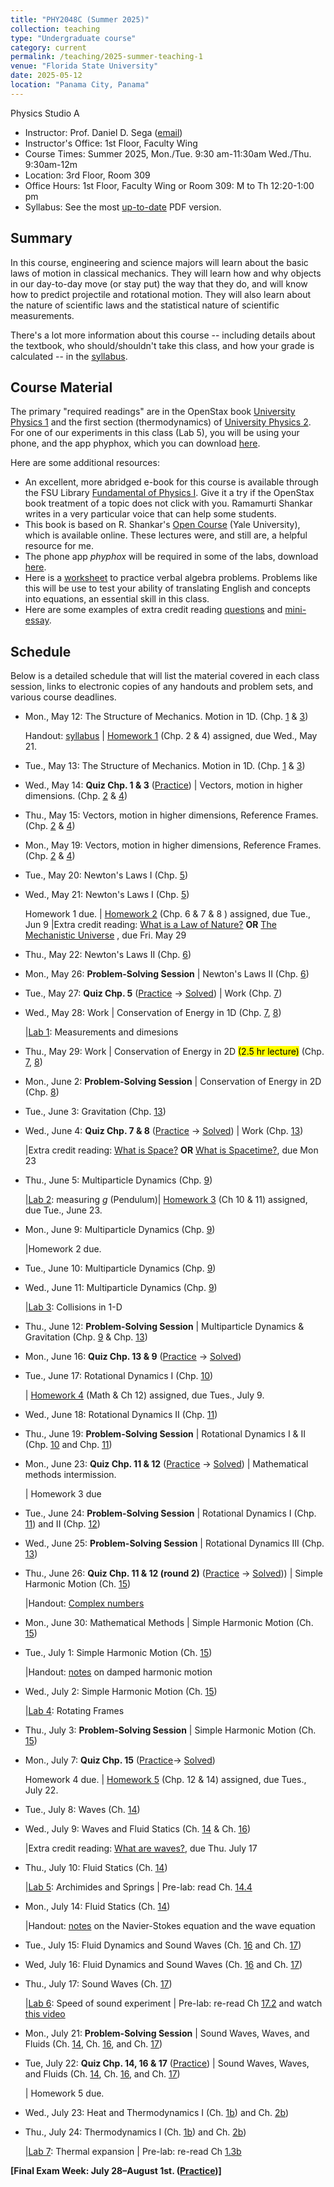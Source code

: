 ```yaml
---
title: "PHY2048C (Summer 2025)"
collection: teaching
type: "Undergraduate course"
category: current
permalink: /teaching/2025-summer-teaching-1
venue: "Florida State University"
date: 2025-05-12
location: "Panama City, Panama"
---
```

Physics Studio A

* Instructor:	Prof. Daniel D. Sega ([email](mailto:dsega@fsu.edu))
* Instructor's Office: 1st Floor, Faculty Wing	
* Course Times: Summer 2025, Mon./Tue. 9:30 am-11:30am Wed./Thu. 9:30am-12m
* Location:	3rd Floor, Room 309
* Office Hours: 1st Floor, Faculty Wing or Room 309: M to Th 12:20-1:00 pm
* Syllabus:	See the most [up-to-date](../files/PHY2048C.pdf) PDF version.

Summary
-----------
In this course, engineering and science majors will learn about the basic laws of motion in classical mechanics. They will learn how and why objects in our day-to-day move (or stay put) the way that they do, and will know how to predict projectile and rotational motion. They will also learn about the nature of scientific laws and the statistical nature of scientific measurements.

There's a lot more information about this course -- including details about the textbook, who should/shouldn't take this class, and how your grade is calculated -- in the [syllabus](../files/PHY2048C.pdf).

Course Material
--------------
The primary "required readings" are in the OpenStax book [University Physics 1](https://openstax.org/details/books/university-physics-volume-1) and the first section (thermodynamics) of [University Physics 2](https://openstax.org/details/books/university-physics-volume-2). For one of our experiments in this class (Lab 5), you will be using your phone, and the app phyphox, which you can download [here](https://phyphox.org).

Here are some additional resources:

* An excellent, more abridged e-book for this course is available through the FSU Library [Fundamental of Physics I](https://fsu-flvc.primo.exlibrisgroup.com/discovery/openurl?institution=01FALSC_FSU&vid=01FALSC_FSU:Home&isbn=9780300243772&genre=book&eisbn=9780300249583&title=Fundamentals%20of%20Physics%20I&sid=jstor:jstor). Give it a try if the OpenStax book treatment of a topic does not click with you. Ramamurti Shankar writes in a very particular voice that can help some students.
* This book is based on R. Shankar's [Open Course](https://oyc.yale.edu/physics/phys-200) (Yale University), which is available online. These lectures were, and still are, a helpful resource for me.
* The phone app *phyphox* will be required in some of the labs, download [here](https://phyphox.org/download/).
* Here is a [worksheet](../files/verbalal.pdf) to practice verbal algebra problems. Problems like this will be use to test your ability of translating English and concepts into equations, an essential skill in this class.
* Here are some examples of extra credit reading [questions](../files/hectorEC.pdf) and [mini-essay](../files/anabellaEC.pdf).

Schedule
-------------

Below is a detailed schedule that will list the material covered in each class session, links to electronic copies of any handouts and problem sets, and various course deadlines.

* Mon., May 12: The Structure of Mechanics. Motion in 1D. (Chp. [1](https://openstax.org/books/university-physics-volume-1/pages/1-introduction) & [3](https://openstax.org/books/university-physics-volume-1/pages/3-introduction))

  Handout: [syllabus](../files/PHY2048C.pdf) | [Homework 1](../files/homework1.pdf) (Chp. 2 & 4) assigned, due Wed., May 21.
* Tue., May 13: The Structure of Mechanics. Motion in 1D. (Chp. [1](https://openstax.org/books/university-physics-volume-1/pages/1-introduction) & [3](https://openstax.org/books/university-physics-volume-1/pages/3-introduction))
* Wed., May 14: **Quiz Chp. 1 & 3** ([Practice](../files/mock1.pdf)) \| Vectors, motion in higher dimensions. (Chp. [2](https://openstax.org/books/university-physics-volume-1/pages/2-introduction) & [4](https://openstax.org/books/university-physics-volume-1/pages/4-introduction))
* Thu., May 15: Vectors, motion in higher dimensions, Reference Frames. (Chp. [2](https://openstax.org/books/university-physics-volume-1/pages/2-introduction) & [4](https://openstax.org/books/university-physics-volume-1/pages/4-introduction))
* Mon., May 19: Vectors, motion in higher dimensions, Reference Frames. (Chp. [2](https://openstax.org/books/university-physics-volume-1/pages/2-introduction) & [4](https://openstax.org/books/university-physics-volume-1/pages/4-introduction))
* Tue., May 20: Newton's Laws I (Chp. [5](https://openstax.org/books/university-physics-volume-1/pages/5-introduction))
* Wed., May 21: Newton's Laws I (Chp. [5](https://openstax.org/books/university-physics-volume-1/pages/5-introduction))
  
  Homework 1 due. | [Homework 2](../files/2048Chw2.pdf) (Chp. 6 & 7 & 8 ) assigned, due Tue., Jun 9 |Extra credit reading: [What is a Law of Nature?](https://1000wordphilosophy.com/2014/02/17/laws-of-nature/) **OR** [The Mechanistic Universe](https://www.loc.gov/collections/finding-our-place-in-the-cosmos-with-carl-sagan/articles-and-essays/modeling-the-cosmos/physical-astronomy-for-the-mechanistic-universe) , due Fri. May 29
* Thu., May 22: Newton's Laws II (Chp. [6](https://openstax.org/books/university-physics-volume-1/pages/6-introduction))
* Mon., May 26: **Problem-Solving Session** \| Newton's Laws II (Chp. [6](https://openstax.org/books/university-physics-volume-1/pages/6-introduction))
* Tue., May 27: **Quiz Chp. 5** ([Practice](../files/mock2.pdf) -> [Solved](../images/mock2sol.jpg)) \| Work (Chp. [7](https://openstax.org/books/university-physics-volume-1/pages/7-introduction))
* Wed., May 28:  Work \| Conservation of Energy in 1D (Chp. [7](https://openstax.org/books/university-physics-volume-1/pages/7-introduction), [8](https://openstax.org/books/university-physics-volume-1/pages/8-introduction))

    |[Lab 1](../files/2048lab1.pdf): Measurements and dimesions
* Thu., May 29: Work \| Conservation of Energy in 2D <mark>(2.5 hr lecture)</mark> (Chp. [7](https://openstax.org/books/university-physics-volume-1/pages/7-introduction), [8](https://openstax.org/books/university-physics-volume-1/pages/8-introduction))
* Mon., June 2: **Problem-Solving Session** \| Conservation of Energy in 2D (Chp. [8](https://openstax.org/books/university-physics-volume-1/pages/8-introduction))
* Tue., June 3: Gravitation (Chp. [13](https://openstax.org/books/university-physics-volume-1/pages/13-introduction))
* Wed., June 4: **Quiz Chp. 7 & 8** ([Practice](../files/mock3r.pdf) -> [Solved](../files/mocksol3r.pdf)) \| Work (Chp. [13](https://openstax.org/books/university-physics-volume-1/pages/13-introduction)) 

   |Extra credit reading: [What is Space?](https://1000wordphilosophy.com/2022/08/03/what-is-space/) **OR** [What is Spacetime?](https://1000wordphilosophy.com/2022/06/24/philosophy-of-time/), due Mon 23
* Thu., June 5: Multiparticle Dynamics (Chp. [9](https://openstax.org/books/university-physics-volume-1/pages/9-introduction))

  |[Lab 2](../files/2048lab2.pdf): measuring *g* (Pendulum)| [Homework 3](../files/2048Chw3.pdf) (Ch 10 & 11) assigned, due Tue., June 23.
* Mon., June 9: Multiparticle Dynamics (Chp. [9](https://openstax.org/books/university-physics-volume-1/pages/9-introduction))

   |Homework 2 due.
* Tue., June 10: Multiparticle Dynamics (Chp. [9](https://openstax.org/books/university-physics-volume-1/pages/9-introduction))
* Wed., June 11: Multiparticle Dynamics (Chp. [9](https://openstax.org/books/university-physics-volume-1/pages/9-introduction))

  |[Lab 3](../files/2048lab3b.pdf): Collisions in 1-D
* Thu., June 12: **Problem-Solving Session** \| Multiparticle Dynamics & Gravitation (Chp. [9](https://openstax.org/books/university-physics-volume-1/pages/9-introduction) & Chp. [13](https://openstax.org/books/university-physics-volume-1/pages/13-introduction))
* Mon., June 16: **Quiz Chp. 13 & 9** ([Practice](../files/mock3.pdf) -> [Solved](../files/mock3sol.jpg))
* Tue., June 17: Rotational Dynamics I (Chp. [10](https://openstax.org/books/university-physics-volume-1/pages/10-introduction))

  | [Homework 4](../files/2048Chw4.pdf) (Math & Ch 12) assigned, due Tues., July 9.
* Wed., June 18: Rotational Dynamics II (Chp. [11](https://openstax.org/books/university-physics-volume-1/pages/11-introduction))
* Thu., June 19: **Problem-Solving Session** \|  Rotational Dynamics I & II (Chp. [10](https://openstax.org/books/university-physics-volume-1/pages/10-introduction) and Chp. [11](https://openstax.org/books/university-physics-volume-1/pages/11-introduction))
* Mon., June 23: **Quiz Chp. 11 & 12** ([Practice](../files/mock4.pdf) -> [Solved](../files/mock4sol.pdf)) \| Mathematical methods intermission.

  | Homework 3 due 
* Tue., June 24: **Problem-Solving Session** \| Rotational Dynamics I (Chp. [11](https://openstax.org/books/university-physics-volume-1/pages/11-introduction)) and II (Chp. [12](https://openstax.org/books/university-physics-volume-1/pages/12-introduction))
* Wed., June 25: **Problem-Solving Session** \| Rotational Dynamics III (Chp. [13](https://openstax.org/books/university-physics-volume-1/pages/13-introduction))
* Thu., June 26: **Quiz Chp. 11 & 12 (round 2)** ([Practice](../files/mock4r2.pdf) -> [Solved](../files/mock5sol.pdf))) \| Simple Harmonic Motion (Ch. [15](https://openstax.org/books/university-physics-volume-1/pages/15-introduction))

  |Handout: [Complex numbers](../files/complex_numbers.pdf) 
* Mon., June 30: Mathematical Methods \| Simple Harmonic Motion (Ch. [15](https://openstax.org/books/university-physics-volume-1/pages/15-introduction))
* Tue., July 1: Simple Harmonic Motion (Ch. [15](https://openstax.org/books/university-physics-volume-1/pages/15-introduction))

  |Handout: [notes](../files/dampedShankar.pdf) on damped harmonic motion
* Wed.,  July 2: Simple Harmonic Motion (Ch. [15](https://openstax.org/books/university-physics-volume-1/pages/15-introduction))

    |[Lab 4](../files/2048lab4.pdf): Rotating Frames
* Thu., July 3: **Problem-Solving Session** \| Simple Harmonic Motion (Ch. [15](https://openstax.org/books/university-physics-volume-1/pages/15-introduction))
* Mon., July 7: **Quiz Chp. 15** ([Practice](../files/mock5.pdf)-> [Solved](../files/mocksol5.pdf))

    Homework 4 due. | [Homework 5](../files/2048Chw5.pdf) (Chp. 12 & 14) assigned, due Tues., July 22.
* Tue., July 8: Waves (Ch. [14](https://openstax.org/books/university-physics-volume-1/pages/14-introduction))
* Wed., July 9: Waves and Fluid Statics (Ch. [14](https://openstax.org/books/university-physics-volume-1/pages/14-introduction) & Ch. [16](https://openstax.org/books/university-physics-volume-1/pages/16-introduction))

   |Extra credit reading: [What are waves?](../files/Waves.pdf), due Thu. July 17
* Thu., July 10: Fluid Statics (Ch. [14](https://openstax.org/books/university-physics-volume-1/pages/14-introduction))

  |[Lab 5](../files/2048lab5.pdf): Archimides and Springs \| Pre-lab: read Ch. [14.4](https://openstax.org/books/university-physics-volume-1/pages/14-4-archimedes-principle-and-buoyancy)
* Mon., July 14: Fluid Statics (Ch. [14](https://openstax.org/books/university-physics-volume-1/pages/14-introduction))

  |Handout: [notes](../files/NavierStokes.pdf) on the Navier-Stokes equation and the wave equation
* Tue., July 15: Fluid Dynamics and Sound Waves (Ch. [16](https://openstax.org/books/university-physics-volume-1/pages/16-introduction) and Ch. [17](https://openstax.org/books/university-physics-volume-1/pages/17-introduction))
* Wed, July 16: Fluid Dynamics and Sound Waves (Ch. [16](https://openstax.org/books/university-physics-volume-1/pages/16-introduction) and Ch. [17](https://openstax.org/books/university-physics-volume-1/pages/17-introduction))
* Thu., July 17: Sound Waves (Ch. [17](https://openstax.org/books/university-physics-volume-1/pages/17-introduction))

  |[Lab 6](../files/2048lab6.pdf): Speed of sound experiment \| Pre-lab: re-read Ch [17.2](https://openstax.org/books/university-physics-volume-1/pages/17-2-speed-of-sound) and watch [this video](https://phyphox.org/experiment/speed-of-sound/)
* Mon., July 21: **Problem-Solving Session** \| Sound Waves, Waves, and Fluids (Ch. [14](https://openstax.org/books/university-physics-volume-1/pages/14-introduction), Ch. [16](https://openstax.org/books/university-physics-volume-1/pages/16-introduction), and Ch. [17](https://openstax.org/books/university-physics-volume-1/pages/17-introduction)) 
* Tue, July 22: **Quiz Chp. 14, 16 & 17** ([Practice](../files/mock6.pdf)) \| Sound Waves, Waves, and Fluids (Ch. [14](https://openstax.org/books/university-physics-volume-1/pages/14-introduction), Ch. [16](https://openstax.org/books/university-physics-volume-1/pages/16-introduction), and Ch. [17](https://openstax.org/books/university-physics-volume-1/pages/17-introduction)) 

  | Homework 5 due.
* Wed., July 23: Heat and Thermodynamics I (Ch. [1b](https://openstax.org/books/university-physics-volume-2/pages/3-introduction)) and Ch. [2b](https://openstax.org/books/university-physics-volume-2/pages/3-introduction))
* Thu., July 24: Thermodynamics I (Ch. [1b](https://openstax.org/books/university-physics-volume-2/pages/3-introduction)) and Ch. [2b](https://openstax.org/books/university-physics-volume-2/pages/3-introduction))

    |[Lab 7](../files/2048lab7.pdf): Thermal expansion \| Pre-lab: re-read Ch [1.3b](https://openstax.org/books/university-physics-volume-2/pages/1-3-thermal-expansion)




**[Final Exam Week: July 28–August 1st. ([Practice](../files/mockFinalExam.pdf))]** 

